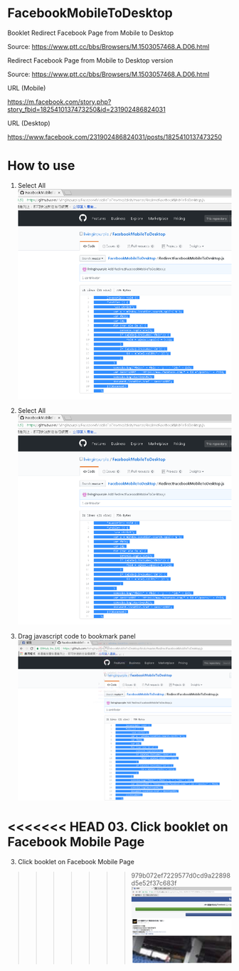 # FacebookMobileToDesktop
Booklet Redirect Facebook Page from Mobile to Desktop

Source: 
https://www.ptt.cc/bbs/Browsers/M.1503057468.A.D06.html

Redirect Facebook Page from Mobile to Desktop version

Source: 
https://www.ptt.cc/bbs/Browsers/M.1503057468.A.D06.html

URL (Mobile)

https://m.facebook.com/story.php?story_fbid=1825410137473250&id=231902486824031

URL (Desktop)

https://www.facebook.com/231902486824031/posts/1825410137473250

# How to use

01. Select All
![alt text](https://raw.githubusercontent.com/livinginpurple/FacebookMobileToDesktop/master/Images/01.png "Select All")
01. Select All
![alt text](https://raw.githubusercontent.com/livinginpurple/FacebookMobileToDesktop/master/Images/01.png "Select All")


02. Drag javascript code to bookmark panel
![alt text](https://raw.githubusercontent.com/livinginpurple/FacebookMobileToDesktop/master/Images/02.png "Drag javascript code to bookmark panel")

<<<<<<< HEAD
03. Click booklet on Facebook Mobile Page 
=======
03. Click booklet on Facebook Mobile Page
>>>>>>> 979b072ef7229577d0cd9a22898d5e52f37c683f
![alt text](https://raw.githubusercontent.com/livinginpurple/FacebookMobileToDesktop/master/Images/03.png "Click booklet on Facebook Mobile Page")